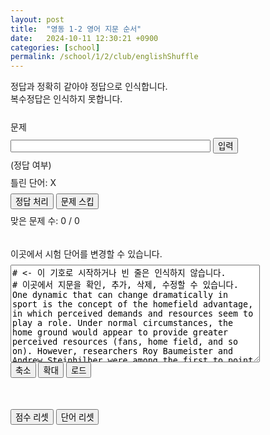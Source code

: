 ```yaml
---
layout: post
title:  "영동 1-2 영어 지문 순서"
date:   2024-10-11 12:30:21 +0900
categories: [school]
permalink: /school/1/2/club/englishShuffle
---
```

<head>
<meta name="viewport" content="width=device-width*0.9, initial-scale=1.0">
<style>
  p { margin: 8px 0px 8px 0px; }
</style>
</head>

정답과 정확히 같아야 정답으로 인식합니다. <br>
복수정답은 인식하지 못합니다. <br>
<br>

<div> 
  <p id="questionText">문제</p>
  <input id="answerInput" type="text" style="width: 320px; font-size: 16px; height: 20px" placeholder=""> <button onclick="textEntered()">입력</button>
  <p id="grading" style="word-wrap:break-word; width: 325px">(정답 여부)</p> 
  <p id="wrongList" style="word-wrap:break-word; width: 325px">틀린 단어: X</p>
  <button onclick="forceCorrect()">정답 처리</button> <button onclick="skipQuestion()">문제 스킵</button>
  <p id="stats">맞은 문제 수: 0 / 0</p> 
  <p id="addMessage"> </p>
</div>

<br>

<div>
  <p>이곳에서 시험 단어를 변경할 수 있습니다. </p> <p id="listLoaded"></p>
<textarea id="wordList" cols="47" rows="10" placeholder="단어 목록">
# <- 이 기호로 시작하거나 빈 줄은 인식하지 않습니다.
# 이곳에서 지문을 확인, 추가, 삭제, 수정할 수 있습니다.
One dynamic that can change dramatically in sport is the concept of the home­field advantage, in which perceived demands and resources seem to play a role. Under normal circumstances, the home ground would appear to provide greater perceived resources (fans, home field, and so on). However, researchers Roy Baumeister and Andrew Steinhilber were among the first to point out that these competitive factors can change; for example, the success percentage for home teams in the final games of a playoff or World Series seems to drop. Fans can become part of the perceived demands rather than resources under those circumstances. This change in perception can also explain why a team that’s struggling at the start of the year will often welcome a road trip to reduce perceived demands and pressures.
Some deep-sea organisms are known to use bioluminescence as a lure, to attract prey with a little glow imitating the movements of their favorite fish, or like fireflies, as a sexual attractant to find mates. While there are many possible evolutionary theories for the survival value of bioluminescence, one of the most fascinating is to create a cloak of invisibility. The color of almost all bioluminescent molecules is blue-green, the same color as the ocean above. By self-glowing blue-green, the creatures no longer cast a shadow or create a silhouette, especially when viewed from below against the brighter waters above. Rather, by glowing themselves, they can blend into the sparkles, reflections, and scattered blue-green glow of sunlight or moonlight. Thus, they are most likely making their own light not to see, but to be un-seen.
Many evolutionary biologists argue that humans developed language for economic reasons. We needed to trade, and we needed to establish trust in order to trade. Language is very handy when you are trying to conduct business with someone. Two early humans could not only agree to trade three wooden bowls for six bunches of bananas but establish rules as well. What wood was used for the bowls? Where did you get the bananas? That business deal would have been nearly impossible using only gestures and confusing noises, and carrying it out according to terms agreed upon creates a bond of trust. Language allows us to be specific, and this is where conversation plays a key role.
The last two decades of research on the science of learning have shown conclusively that we remember things better, and longer, if we discover them ourselves rather than being told them. This is the teaching method practiced by physics professor Eric Mazur. He doesn’t lecture in his classes at Harvard. Instead, he asks students difficult questions, based on their homework reading, that require them to pull together sources of information to solve a problem. Mazur doesn’t give them the answer; instead, he asks the students to break off into small groups and discuss the problem among themselves. Eventually, nearly everyone in the class gets the answer right, and the concepts stick with them because they had to find their own way to the answer.
It is common to assume that creativity concerns primarily the relation between actor(creator) and artifact(creation). However, from a sociocultural standpoint, the creative act is never “complete” in the absence of a second position—that of an audience. While the actor or creator him/herself is the first audience of the artifact being produced, this kind of distantiation can only be achieved by internalizing the perspective of others on one’s work. This means that, in order to be an audience to your own creation, a history of interaction with others is needed. We exist in a social world that constantly confronts us with the “view of the other.” It is the view we include and blend into our own activity, including creative activity. This outside perspective is essential for creativity because it gives new meaning and value to the creative act and its product.
Scientists believe that the frogs’ ancestors were water­dwelling, fishlike animals. The first frogs and their relatives gained the ability to come out on land and enjoy the opportunities for food and shelter there. But they still kept many ties to the water. A frog’s lungs do not work very well, and it gets part of its oxygen by breathing through its skin. But for this kind of “breathing” to work properly, the frog’s skin must stay moist. And so the frog must remain near the water where it can take a dip every now and then to keep from drying out. Frogs must also lay their eggs in water, as their fishlike ancestors did. And eggs laid in the water must develop into water creatures, if they are to survive. For frogs, metamorphosis thus provides the bridge between the water­dwelling young forms and the land­dwelling adults.
Back in 1996, an American airline was faced with an interesting problem. At a time when most other airlines were losing money or going under, over 100 cities were begging the company to service their locations. However, that’s not the interesting part. What’s interesting is that the company turned down over 95 percent of those offers and began serving only four new locations. It turned down tremendous growth because  company leadership had set an upper limit for growth. Sure, its executives wanted to grow each year, but they didn’t want to grow too much. Unlike other famous companies, they wanted to set their own pace, one that could be sustained in the long term. By doing this, they established a safety margin for growth that helped them continue to thrive at a time when the other airlines were flailing.
We’re often told that newborns and infants are comforted by rocking because this motion is similar to what they experienced in the womb, and that they must take comfort in this familiar feeling. This may be true; however, to date there are no convincing data that demonstrate a significant relationship between the amount of time a mother moves during pregnancy and her newborn’s response to rocking. Just as likely is the idea that newborns come to associate gentle rocking with being fed. Parents understand that rocking quiets a newborn, and they very often provide gentle, repetitive movement during feeding. Since the appearance of food is a primary reinforcer, newborns may acquire a fondness for motionbecause they have been conditioned through a process of associative learning.
One of the main reasons that students may think they know the material, even when they don’t, is that they mistake familiarity for understanding. Here is how it works: You read the chapter once, perhaps highlighting as you go. Then later, you read the chapter again, perhaps focusing on the highlighted material. As you read it over, the material is familiar because you remember it from before, and this familiarity might lead you to think, “Okay, I know that.” The problem is that this feeling of familiarity is not necessarily equivalent to knowing the material and may be of no help when you have to come up with an answer on the exam. In fact, familiarity can often lead to errors on multiple‒choice exams because you might pick a choice that looks familiar, only to find later that it was something you had read, but it wasn’t really the best answer to the question.
Say you normally go to a park to walk or work out. Maybe today you should choose a different park. Why? Well, who knows? Maybe it’s because you need the connection to the different energy in the other park. Maybe you’ll run into people there that you’ve never met before. You could make a new best friend simply by visiting a different park. You never know what great things will happen to you until you step outside the zone where you feel comfortable. If you’re staying in your comfort zone and you’re not pushing yourself past that same old energy, then you’re not going to move forward on your path. By forcing yourself to do something different, you’re awakening yourself on a spiritual level and you’re forcing yourself to do something that will benefit you in the long run. As they say, variety is the spice of life.
Although technology has the potential to increase productivity, it can also have a negative impact on productivity. For example, in many office environments workers sit at desks with computers and have access to the internet. They are able to check their personal e-mails and use social media whenever they want to. This can stop them from doing their work and make them less productive. Introducing new technology can also have a negative impact on production when it causes a change to the production process or requires workers to learn a new system. Learning to use new technology can be time consuming and stressful for workers and this can cause a decline in productivity.
Sensory nerves have specialized endings in the tissues that pick up a particular sensation. If, for example, you step on a sharp object such as a pin, nerve endings in the skin will transmit the pain sensation up your leg, up and along the spinal cord to the brain. While the pain itself is unpleasant, it is in fact acting as a protective mechanism for the foot. Within the brain, nerves will connect to the area that controls speech, so that you may well shout ‘ouch’ or something rather less polite. They will also connect to motor nerves that travel back down the spinal cord, and to the muscles in your leg that now contract quickly to lift your foot away from the painful object. Sensory and motor nerves control almost all functions in the body—from the beating of the heart to the movement of the gut, sweating and just about everything else.
Whose story it is affects what the story is. Change the main character, and the focus of the story must also change. If we look at the events through another character’s eyes, we will interpret them differently. We’ll place our sympathies with someone new. When the conflict arises that is the heart of the story, we will be praying for a different outcome. Consider, for example, how the tale of Cinderella would shift if told from the viewpoint of an evil stepsister. Gone with the Wind is Scarlett O’Hara’s story, but what if we were shown the same events from the viewpoint of Rhett Butler or Melanie Wilkes?
Developing a personal engagement with poetry brings a number of benefits to you as an individual, in both a personal and a professional capacity. Writing poetry has been shown to have physical and mental benefits, with expressive writing found to improve immune system and lung function, diminish psychological distress, and enhance relationships. Poetry has long been used to aid different mental health needs, develop empathy, and reconsider our relationship with both natural and built environments. Poetry is also an incredibly effective way of actively targeting the cognitive development period, improving your productivity and scientific creativity in the process. In short, poetry has a lot to offer, if you give it the opportunity to do so.
The fast­paced evolution of Information and Communication Technologies (ICTs) has radically transformed the dynamics and business models of the tourism and hospitality industry. This leads to new levels/forms of competitiveness among service providers and transforms the customer experience through new services. Creating unique experiences and providing convenient services to customers leads to satisfaction and, eventually, customer loyalty to the service provider or brand (i.e., hotels). In particular, the most recent technological boost received by the tourism sector is represented by mobile applications. Indeed, empowering tourists with mobile access to services such as hotel reservations, airline ticketing, and recommendations for local attractions generates strong interest and considerable profits.
According to Marguerite La Caze, fashion contributes to our lives and provides a medium for us to develop and exhibit important social virtues. Fashion may be beautiful, innovative, and useful; we can display creativity and good taste in our fashion choices. And in dressing with taste and care, we represent both self­respect and a concern for the pleasure of others. There is no doubt that fashion can be a source of interest and pleasure which links us to each other. Although the fashion industry developed first in Europe and America, today it is an international and highly globalized industry. That is, fashion provides a sociable aspect along with opportunities to imagine oneself differently―to try on different identities.
Who hasn’t used a cup of coffee to help themselves stay awake while studying? Mild stimulants commonly found in tea, coffee, or sodas possibly make you more attentive and, thus, better able to remember. However, you should know that stimulants are as likely to have negative effects on memory as they are to be beneficial. Even if they could improve performance at some level, the ideal doses are currently unknown. If you are wide awake and well­rested, mild stimulation from caffeine can do little to further improve your memory performance. Indeed, if you have too much of a stimulant, you will become nervous, find it difficult to sleep, and your memory performance will suffer.
Internet activist Eli Pariser noticed how online search algorithms encourage our human tendency to grab hold of everything that confirms the beliefs we already hold, while quietly ignoring information that doesn’t match those beliefs. We set up a so-called “filter-bubble” around ourselves, where we are constantly exposed only to that material that we agree with. We are never challenged, never giving ourselves the opportunity to acknowledge the existence of diversity and difference. In the best case, we become naive and sheltered, and in the worst, we become radicalized with extreme views, unable to imagine life outside our particular bubble. The results are disastrous: intellectual isolation and the real distortion that comes with believing that the little world we create for ourselves is the world.
The Zeigarnik effect is commonly referred to as the tendency of the subconscious mind to remind you of a task that is incomplete until that task is complete. Bluma Zeigarnik was a Lithuanian psychologist who wrote in the 1920s about the effects of leaving tasks incomplete. She noticed the effect while watching waiters serve in a restaurant. The waiters would remember an order, however complicated, until the order was complete, but they would later find it difficult to remember the order. Zeigarnik did further studies giving both adults and children puzzles to complete then interrupting them during some of the tasks. The results showed that both adults and children remembered the tasks that hadn’t been completed because of the interruptions better than the ones that had been completed.
Health and the spread of disease are very closely linked to how we live and how our cities operate. The good news is that cities are incredibly resilient. Many cities have experienced epidemics in the past and have not only survived, but advanced. The nineteenth and early­twentieth centuries saw destructive outbreaks of cholera, typhoid, and influenza in European cities. Doctors such as Jon Snow, from England, and Rudolf Virchow, of Germany, saw the connection between poor living conditions, overcrowding, sanitation, and disease. A recognition of this connection led to the replanning and rebuilding of cities to stop the spread of epidemics.In the mid­nineteenth century, London’s pioneering sewer system, which still serves it today, was built as a result of understanding the importance of clean water in stopping the spread of cholera.
Today’s music business has allowed musicians to take matters into their own hands. Gone are the days of musicians waiting for a gatekeeper (someone who holds power and prevents you from being let in) at a label or TV show to say they are worthy of the spotlight.In today’s music business, you don’t need to ask for permission to build a fanbase and you no longer need to pay thousands of dollars to a company to do it. Every day, musicians are getting their music out to thousands of listeners without any outside help. They simply deliver it to the fans directly, without asking for permission or outside help to receive exposure or connect with thousands of listeners.
The Barnum Effect is the phenomenon where someone reads or hears something very general but believes that it applies to them. These statements appear to be very personal on the surface but in fact, they are true for many.  Human psychology allows us to want to believe things that we can identify with on a personal level and even seek information where it doesn’t necessarily exist, filling in the blanks with our imagination for the rest. This is the principle that horoscopes rely on, offering data that appears to be personal but probably makes sense to countless people. Since the people reading them want to believe the information so badly, they will search for meaning in their lives that make it true.
In a single week, the sun delivers more energy to our planet than humanity has used through the burning of coal, oil, and natural gas through all of human history. And the sun will keep shining on our planet for billions of years. Our challenge isn’t that we’re running out of energy. t’s that we have been focused on the wrong source―the small, finite one that we’re using up. Indeed, all the coal, natural gas, and oil we use today is just solar energy from millions of years ago, a very tiny part of which was preserved deep underground. Our challenge, and our opportunity, is to learn to efficiently and cheaply use the much more abundant source that is the new energy striking our planet each day from the sun.
</textarea>
  <br>
  <button onclick="shortList()">축소</button> <button onclick="longList()">확대</button> <button onclick="loadList()">로드</button> 
</div>

<br><br>

<button onclick="resetScore()">점수 리셋</button> <button onclick="resetWord()">단어 리셋</button>

<script>
  document.addEventListener('DOMContentLoaded', startUp);

  function startUp() {
    loadList();
  }

  var answerInput = document.getElementById("answerInput");
  
  answerInput.addEventListener("keydown", function(event) {
    if (event.key === "Enter") {
      event.preventDefault();
      if (answerInput.value !== "") textEntered();

    }
    
  });

  var questionOrder = [];
  function shuffleQuestion() {
    questionOrder = [];
    for (var i = 0; i < wordSplit.length; i++) {
      questionOrder.push(i);
    }
    let temp;
    for (var i = 0; i < wordSplit.length-1; i++) {
      var j = Math.floor(Math.random()*(wordSplit.length-i)+i)
      temp = questionOrder[i];
      questionOrder[i] = questionOrder[j]
      questionOrder[j] = temp;
    }
  }

  function nextQuestionNumber() {
    if (wordSplit.length == 0) return -1;
    if (questionOrder.length == 0) shuffleQuestion();
    let next = questionOrder.pop();
    return next;
  }


  function updateWrong() {
    let wrongText = "틀린 단어: ";
    if (wrongList.length == 0) {
      wrongText += "X, ";
    }
    wrongList.forEach((v) => {
      wrongText += v+1 + ", ";
    })
    document.getElementById("wrongList").innerText = wrongText.substring(0,wrongText.length-2);
    return;
  }


  // input word stuff
  // 단어/뜻,뜻2/유의어/반의어/예문(단어:'')
  var wordSplit = [];
  function loadList() {
    wordSplit = [];
    let rawWordList = document.getElementById("wordList").value;
    let wordSplit = rawWordList.split("\n"); // wtf regex: split at \n


    document.getElementById("listLoaded").innerText = "로드 완료 (" + wordSplit.length +"개 성공, " + errorCount + "개 실패)";
    chooseQuestion();
  }

  function noQuestionAvailable() {
    document.getElementById("questionText").innerText = "-"; 
    answerInput.placeholder = "-"; 
    currentAnswer = "-";
    document.getElementById("addMessage").innerText = "낼 문제가 없습니다. 설정과 단어를 확인하세요.";
  }

  var currentWordNumber = 0;
  function chooseQuestion() {

    currentWordNumber = nextQuestionNumber();
    if (currentWordNumber == -1) {
      noQuestionAvailable();
      return;
    }

    questiontoEnglish()
    answerInput.placeholder = currentHint;

  }

  var questionText = document.getElementById("questionText");
  var currentAnswer = "";
  var currentHint = "";

  function shuffleSentences(passage) {
    // Split the passage by sentence delimiters (period, exclamation, question mark)
    let sentences = passage.match(/[^.!?]+[.!?]+/g) || []; 
    
    // Create an array to track the original indices
    let originalOrder = sentences.map((_, index) => index + 1);
    
    // Shuffle sentences and save the shuffle order
    let shuffledSentences = [...sentences];
    let shuffledOrder = [...originalOrder];
    
    for (let i = shuffledSentences.length - 1; i > 0; i--) {
        let j = Math.floor(Math.random() * (i + 1));
        
        // Swap sentences
        [shuffledSentences[i], shuffledSentences[j]] = [shuffledSentences[j], shuffledSentences[i]];
        
        // Swap original indices to track the order
        [shuffledOrder[i], shuffledOrder[j]] = [shuffledOrder[j], shuffledOrder[i]];
    }

    // Find the reverse of the shuffle order
    let revertOrder = new Array(shuffledOrder.length);
    shuffledOrder.forEach((val, index) => {
        revertOrder[val - 1] = index + 1;
    });

    // Return the shuffled sentences and the revert order
    return {
        shuffledSentences: shuffledSentences.join('\n\n'),
        revertOrder: revertOrder
    };
  }


  function questiontoEnglish() {  
    let passage = wordSplit[currentWordNumber];
    shuffle = shuffleSentences(passage)
    questionText.innerText = shuffle.shuffledSentences;
    currentAnswer = shuffle.revertOrder;
    currentHint = "";
    //currentHint = word[0];
    //questionText.innerText += " ( " + currentHint + " )";
  }

  var attempt = 0;
  var correct = 0;
  var skipped = 0;
  var combo = 0;
  var comboLast = 0;
  var lastWordNumber = 0;

  function textEntered() {
    if (!answerInput) return;
    let input = answerInput.value;
    answerInput.value = "";
    if (input == '!') {
      forceCorrect()
      return;
    }
    else if (input == '?') {
      skipQuestion()
      return;
    }
    

    if (currentAnswer == "-") {
      chooseQuestion();
      return;
    }
    //답 확인, 새 문제
    
    attempt++;
    lastWordNumber = currentWordNumber;

    answers = currentAnswer.replace(/\s/g, "").replace(/[\(\[].*?[\)\]]/g, "").split(/[,.]+/);
    inputs = input.replace(/\s/g, "").replace(/[\(\[].*?[\)\]]/g, "").split(/[,.]+/)
    
    
    if (inputs.every((e) => answers.includes(e))) {
      correct++;
      document.getElementById("grading").innerText = "정답입니다! ( " + wordSplit[currentWordNumber][0] + " : " + wordSplit[currentWordNumber][1] + " )";
      if (wrongList.includes(currentWordNumber)) {
        wrongList.splice(wrongList.indexOf(currentWordNumber),1);
      }
      combo++;
    }

    else {
      document.getElementById("grading").innerText = "오답입니다. (입력: " + input + " / 답: " + currentAnswer + ")";
      if (!wrongList.includes(currentWordNumber)) wrongList.push(currentWordNumber);
      comboLast = combo;
      combo = 0;
      
    }

    let statMessage = "맞은 문제 수: " + correct + " / " + attempt + "+" + skipped + " ( " + combo + " 콤보";
    if (combo >= 5) statMessage += "!";
    if (combo >= 10) statMessage += "!";
    statMessage += " )";
    document.getElementById("stats").innerText = statMessage;

    document.getElementById("addMessage").innerText = " ";

    chooseQuestion();
    updateWrong();

  }

  var wordList = document.getElementById("wordList");

  var listSize = 10;
  function shortList() {
    if (listSize > 10) listSize -= 5;
    wordList.cols = listSize*5-3 + "";
    wordList.rows = listSize + "";
  }

  function longList() {
    if (listSize < 20) listSize += 5;
    wordList.cols = listSize*5-3 + "";
    wordList.rows = listSize + "";
  }

  function forceCorrect() {
    if (currentAnswer == "-") {
      chooseQuestion();
      return;
    }
    if (!wrongList.includes(lastWordNumber)) return;
    wrongList.splice(wrongList.indexOf(lastWordNumber),1);
    correct++;
    combo = comboLast;
    combo++;

    let statMessage = "맞은 문제 수: " + correct + " / " + attempt + "+" + skipped + " ( " + combo + " 콤보";
    if (combo >= 5) statMessage += "!";
    if (combo >= 10) statMessage += "!";
    statMessage += " )";
    document.getElementById("stats").innerText = statMessage;

    document.getElementById("addMessage").innerText = "정답 처리되었습니다.";

    updateWrong();
  }

  function skipQuestion() {
    if (currentAnswer == "-") {
      chooseQuestion();
      return;
    }
    skipped++;

    let statMessage = "맞은 문제 수: " + correct + " / " + attempt + "+" + skipped + " ( " + combo + " 콤보";
    if (combo >= 5) statMessage += "!";
    if (combo >= 10) statMessage += "!";
    statMessage += " )";
    document.getElementById("stats").innerText = statMessage;
    
    document.getElementById("addMessage").innerText = "스킵되었습니다.";


    chooseQuestion();
  }

  function resetScore() {
    document.getElementById("grading").innerText = "(정답 여부)"
    wrongList.length = 0;
    updateWrong();
    document.getElementById("stats").innerText = "맞은 문제 수: 0 / 0"
    attempt = 0;
    correct = 0;
    skipped = 0;
    combo = 0;
    comboLast = 0;
    lastWordNumber = 0;

  }

  const baseWordList = document.getElementById("wordList").value
  function resetWord() {
    document.getElementById("wordList").value = baseWordList
  }



</script>